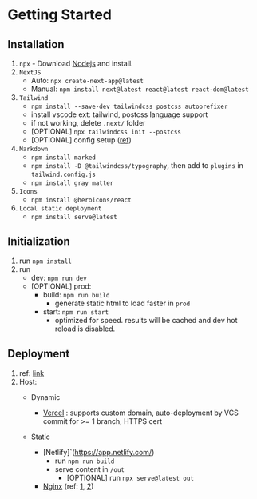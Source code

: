 # Getting Started

## Installation

1. `npx` - Download [Nodejs](https://nodejs.org/en/download) and install.
1. `NextJS`
    - Auto: `npx create-next-app@latest`
    - Manual: `npm install next@latest react@latest react-dom@latest`
1. `Tailwind`
    - `npm install --save-dev tailwindcss postcss autoprefixer`
    - install vscode ext: tailwind, postcss language support
    - if not working, delete `.next/` folder
    - [OPTIONAL] `npx tailwindcss init --postcss`
    - [OPTIONAL] config setup ([ref](https://nextjs.org/docs/app/building-your-application/styling/tailwind-css))
1. `Markdown`
    - `npm install marked`
    - `npm install -D @tailwindcss/typography`, then add to `plugins` in `tailwind.config.js`
    - `npm install gray matter`
1. `Icons`
    - `npm install @heroicons/react`
1. `Local static deployment`
    - `npm install serve@latest`

## Initialization

1. run `npm install`
1. run
    - dev: `npm run dev`
    - [OPTIONAL] prod:
        - build: `npm run build`
            - generate static html to load faster in `prod`
        - start: `npm run start`
            - optimized for speed. results will be cached and dev hot reload is disabled.

## Deployment

1. ref: [link](https://nextjs.org/docs/app/building-your-application/deploying)
1. Host:
    - Dynamic
        - [Vercel](https://vercel.com/) : supports custom domain, auto-deployment by VCS commit for >= 1 branch, HTTPS cert

    - Static

        - [Netlify]`(<https://app.netlify.com/>)
            - run `npm run build`
            - serve content in `/out`
                - [OPTIONAL] run `npx serve@latest out`
        - [Nginx](https://github.com/) (ref: [1](https://www.digitalocean.com/community/tutorials/how-to-install-nginx-on-ubuntu-22-04), [2](https://www.digitalocean.com/community/tutorials/how-to-set-up-a-node-js-application-for-production-on-ubuntu-20-04))
